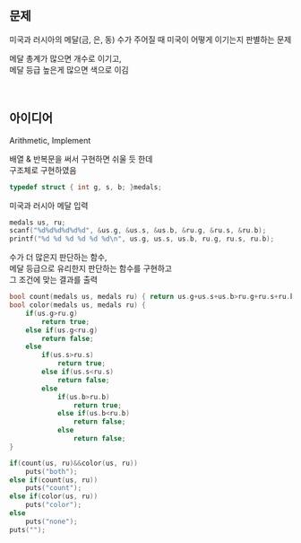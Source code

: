 ## 문제
미국과 러시아의 메달(금, 은, 동) 수가 주어질 때 미국이 어떻게 이기는지 판별하는 문제

메달 총계가 많으면 개수로 이기고,  
메달 등급 높은게 많으면 색으로 이김

<br/>

## 아이디어
Arithmetic, Implement

배열 & 반복문을 써서 구현하면 쉬울 듯 한데  
구조체로 구현하였음
```c
typedef struct { int g, s, b; }medals;
```
미국과 러시아 메달 입력
```c
medals us, ru;
scanf("%d%d%d%d%d%d", &us.g, &us.s, &us.b, &ru.g, &ru.s, &ru.b);
printf("%d %d %d %d %d %d\n", us.g, us.s, us.b, ru.g, ru.s, ru.b);
```
수가 더 많은지 판단하는 함수,  
메달 등급으로 유리한지 판단하는 함수를 구현하고  
그 조건에 맞는 결과를 출력
```c
bool count(medals us, medals ru) { return us.g+us.s+us.b>ru.g+ru.s+ru.b; }
bool color(medals us, medals ru) {
	if(us.g>ru.g)
		return true;
	else if(us.g<ru.g)
		return false;
	else
		if(us.s>ru.s)
			return true;
		else if(us.s<ru.s)
			return false;
		else
			if(us.b>ru.b)
				return true;
			else if(us.b<ru.b)
				return false;
			else
				return false;
}

if(count(us, ru)&&color(us, ru))
	puts("both");
else if(count(us, ru))
	puts("count");
else if(color(us, ru))
	puts("color");
else
	puts("none");
puts("");
```